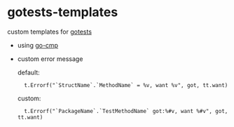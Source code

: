 # gotests-templates

custom templates for [gotests](https://github.com/cweill/gotests)

- using [go-cmp](https://github.com/google/go-cmp)
- custom error message  

  default:
  ```
    t.Errorf("`StructName`.`MethodName` = %v, want %v", got, tt.want)
  ```
  
  custom: 
  ```
    t.Errorf("`PackageName`.`TestMethodName` got:%#v, want %#v", got, tt.want)
  ```
